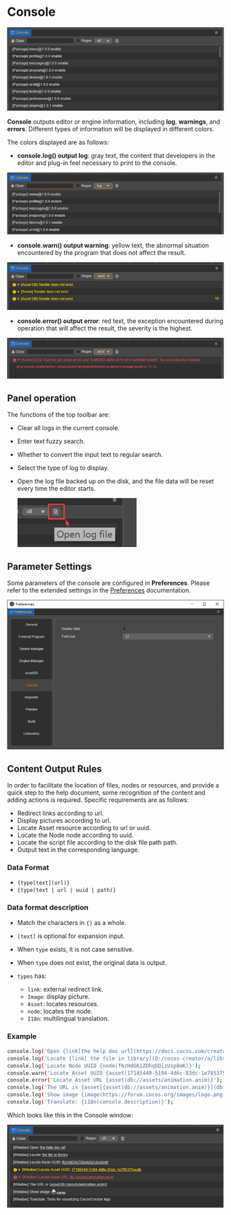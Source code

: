 # Console

![index](index/index.png)

**Console** outputs editor or engine information, including **log**, **warnings**, and **errors**. Different types of information will be displayed in different colors.

The colors displayed are as follows:

  - **console.log() output log**: gray text, the content that developers in the editor and plug-in feel necessary to print to the console.
  
  ![log](index/log.png)

  - **console.warn() output warning**: yellow text, the abnormal situation encountered by the program that does not affect the result.
  
  ![warn](index/warn.png)

  - **console.error() output error**: red text, the exception encountered during operation that will affect the result, the severity is the highest.
  
  ![error](index/error.png)

## Panel operation

The functions of the top toolbar are:

- Clear all logs in the current console.
- Enter text fuzzy search.
- Whether to convert the input text to regular search.
- Select the type of log to display.
- Open the log file backed up on the disk, and the file data will be reset every time the editor starts.

  ![open-log-file](index/open-log-file.png)

## Parameter Settings

Some parameters of the console are configured in **Preferences**. Please refer to the extended settings in the [Preferences](../preferences/index.md) documentation.

![preferences](index/preferences.png)

## Content Output Rules

In order to facilitate the location of files, nodes or resources, and provide a quick step to the help document, some recognition of the content and adding actions is required. Specific requirements are as follows:

- Redirect links according to url.
- Display pictures according to url.
- Locate Asset resource according to url or uuid.
- Locate the Node node according to uuid.
- Locate the script file according to the disk file path path.
- Output text in the corresponding language.

### Data Format

- `{type[text](url)}`
- `{type(text | url | uuid | path)}`

### Data format description

- Match the characters in `{}` as a whole.
- `[text]` is optional for expansion input.
- When `type` exists, it is not case sensitive.
- When `type` does not exist, the original data is output.

- `types` has:
   - `link`: external redirect link.
   - `Image`: display picture.
   - `Asset`: locates resources.
   - `node`: locates the node.
   - `I18n`: multilingual translation.

### Example

```sh
console.log('Open {link[the help doc url](https://docs.cocos.com/creator3d/manual/en/editor/console/)}');
console.log('Locate {link[ the file in library](D:/cocos-creator/a/library/36/36b55a90-1547-4695-8105-abd89f8a0e5f.js)}');
console.log('Locate Node UUID {node(f6zHdGKiZDhqbDizUsp8mK)}');
console.warn('Locate Asset UUID {asset(17185449-5194-4d6c-83dc-1e785375acdb)}');
console.error('Locate Asset URL {asset(db://assets/animation.anim)}');
console.log('The URL is {asset[{asset(db://assets/animation.anim)}](db://assets/animation.anim)}');
console.log('Show image {image(https://forum.cocos.org/images/logo.png)}');
console.log('Translate: {i18n(console.description)}');
```

Which looks like this in the Console window:

![content](index/content.png)